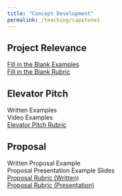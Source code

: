 ```yaml
---
title: "Concept Development"
permalink: /teaching/capstone1
---
```


## Project Relevance  
[Fill in the Blank Examples](/files/CET49x/CET497_Revelance.pdf)  
[Fill in the Blank Rubric](/files/CET49xRubricRelevance.pdf)  

## Elevator Pitch
Written Examples  
Video Examples  
[Elevator Pitch Rubric](/files/CET49xRubricElevatorPitch.pdf)  

## Proposal
Written Proposal Example  
Proposal Presentation Example Slides  
[Proposal Rubric (Written)](/files/CET49xRubricWrittenProposal.pdf)  
[Proposal Rubric (Presentation)](/files/CET49xRubricProposalPresentation.pdf)  
